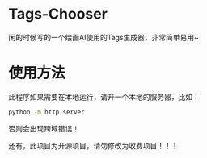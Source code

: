 # Tags-Chooser

闲的时候写的一个绘画AI使用的Tags生成器，非常简单易用~

# 使用方法

此程序如果需要在本地运行，请开一个本地的服务器，比如：

```bash
python -m http.server
```

否则会出现跨域错误！

还有，此项目为开源项目，请勿修改为收费项目！！！